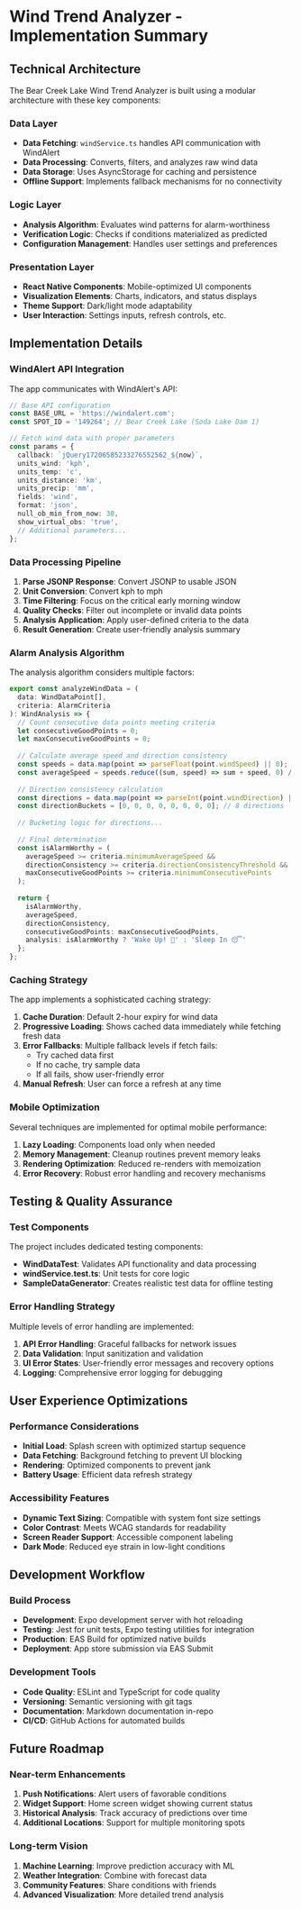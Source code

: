 # Wind Trend Analyzer - Implementation Summary

## Technical Architecture

The Bear Creek Lake Wind Trend Analyzer is built using a modular architecture with these key components:

### Data Layer
- **Data Fetching**: `windService.ts` handles API communication with WindAlert
- **Data Processing**: Converts, filters, and analyzes raw wind data
- **Data Storage**: Uses AsyncStorage for caching and persistence
- **Offline Support**: Implements fallback mechanisms for no connectivity

### Logic Layer
- **Analysis Algorithm**: Evaluates wind patterns for alarm-worthiness
- **Verification Logic**: Checks if conditions materialized as predicted
- **Configuration Management**: Handles user settings and preferences

### Presentation Layer
- **React Native Components**: Mobile-optimized UI components
- **Visualization Elements**: Charts, indicators, and status displays
- **Theme Support**: Dark/light mode adaptability
- **User Interaction**: Settings inputs, refresh controls, etc.

## Implementation Details

### WindAlert API Integration

The app communicates with WindAlert's API:
```typescript
// Base API configuration
const BASE_URL = 'https://windalert.com';
const SPOT_ID = '149264'; // Bear Creek Lake (Soda Lake Dam 1)

// Fetch wind data with proper parameters
const params = {
  callback: `jQuery17206585233276552562_${now}`,
  units_wind: 'kph',
  units_temp: 'c',
  units_distance: 'km',
  units_precip: 'mm',
  fields: 'wind',
  format: 'json',
  null_ob_min_from_now: 30,
  show_virtual_obs: 'true',
  // Additional parameters...
};
```

### Data Processing Pipeline

1. **Parse JSONP Response**: Convert JSONP to usable JSON
2. **Unit Conversion**: Convert kph to mph
3. **Time Filtering**: Focus on the critical early morning window
4. **Quality Checks**: Filter out incomplete or invalid data points
5. **Analysis Application**: Apply user-defined criteria to the data
6. **Result Generation**: Create user-friendly analysis summary

### Alarm Analysis Algorithm

The analysis algorithm considers multiple factors:
```typescript
export const analyzeWindData = (
  data: WindDataPoint[],
  criteria: AlarmCriteria
): WindAnalysis => {
  // Count consecutive data points meeting criteria
  let consecutiveGoodPoints = 0;
  let maxConsecutiveGoodPoints = 0;
  
  // Calculate average speed and direction consistency
  const speeds = data.map(point => parseFloat(point.windSpeed) || 0);
  const averageSpeed = speeds.reduce((sum, speed) => sum + speed, 0) / speeds.length;
  
  // Direction consistency calculation
  const directions = data.map(point => parseInt(point.windDirection) || 0);
  const directionBuckets = [0, 0, 0, 0, 0, 0, 0, 0]; // 8 directions
  
  // Bucketing logic for directions...
  
  // Final determination
  const isAlarmWorthy = (
    averageSpeed >= criteria.minimumAverageSpeed &&
    directionConsistency >= criteria.directionConsistencyThreshold &&
    maxConsecutiveGoodPoints >= criteria.minimumConsecutivePoints
  );
  
  return {
    isAlarmWorthy,
    averageSpeed,
    directionConsistency,
    consecutiveGoodPoints: maxConsecutiveGoodPoints,
    analysis: isAlarmWorthy ? 'Wake Up! 🌊' : 'Sleep In 😴'
  };
};
```

### Caching Strategy

The app implements a sophisticated caching strategy:

1. **Cache Duration**: Default 2-hour expiry for wind data
2. **Progressive Loading**: Shows cached data immediately while fetching fresh data
3. **Error Fallbacks**: Multiple fallback levels if fetch fails:
   - Try cached data first
   - If no cache, try sample data
   - If all fails, show user-friendly error
4. **Manual Refresh**: User can force a refresh at any time

### Mobile Optimization

Several techniques are implemented for optimal mobile performance:

1. **Lazy Loading**: Components load only when needed
2. **Memory Management**: Cleanup routines prevent memory leaks
3. **Rendering Optimization**: Reduced re-renders with memoization
4. **Error Recovery**: Robust error handling and recovery mechanisms

## Testing & Quality Assurance

### Test Components

The project includes dedicated testing components:

- **WindDataTest**: Validates API functionality and data processing
- **windService.test.ts**: Unit tests for core logic
- **SampleDataGenerator**: Creates realistic test data for offline testing

### Error Handling Strategy

Multiple levels of error handling are implemented:

1. **API Error Handling**: Graceful fallbacks for network issues
2. **Data Validation**: Input sanitization and validation
3. **UI Error States**: User-friendly error messages and recovery options
4. **Logging**: Comprehensive error logging for debugging

## User Experience Optimizations

### Performance Considerations

- **Initial Load**: Splash screen with optimized startup sequence
- **Data Fetching**: Background fetching to prevent UI blocking
- **Rendering**: Optimized components to prevent jank
- **Battery Usage**: Efficient data refresh strategy

### Accessibility Features

- **Dynamic Text Sizing**: Compatible with system font size settings
- **Color Contrast**: Meets WCAG standards for readability
- **Screen Reader Support**: Accessible component labeling
- **Dark Mode**: Reduced eye strain in low-light conditions

## Development Workflow

### Build Process

- **Development**: Expo development server with hot reloading
- **Testing**: Jest for unit tests, Expo testing utilities for integration
- **Production**: EAS Build for optimized native builds
- **Deployment**: App store submission via EAS Submit

### Development Tools

- **Code Quality**: ESLint and TypeScript for code quality
- **Versioning**: Semantic versioning with git tags
- **Documentation**: Markdown documentation in-repo
- **CI/CD**: GitHub Actions for automated builds

## Future Roadmap

### Near-term Enhancements

1. **Push Notifications**: Alert users of favorable conditions
2. **Widget Support**: Home screen widget showing current status
3. **Historical Analysis**: Track accuracy of predictions over time
4. **Additional Locations**: Support for multiple monitoring spots

### Long-term Vision

1. **Machine Learning**: Improve prediction accuracy with ML
2. **Weather Integration**: Combine with forecast data
3. **Community Features**: Share conditions with friends
4. **Advanced Visualization**: More detailed trend analysis

